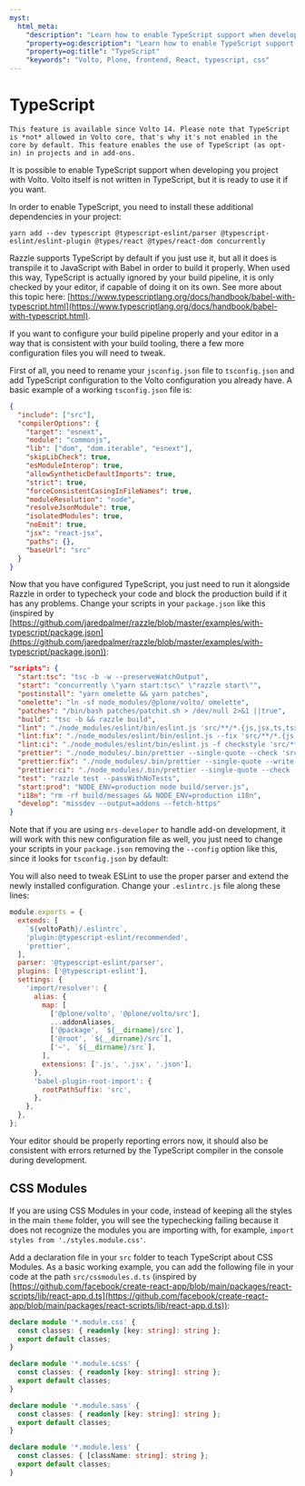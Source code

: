 ```yaml
---
myst:
  html_meta:
    "description": "Learn how to enable TypeScript support when developing you project with Volto."
    "property=og:description": "Learn how to enable TypeScript support when developing you project with Volto."
    "property=og:title": "TypeScript"
    "keywords": "Volto, Plone, frontend, React, typescript, css"
---
```


# TypeScript

```{note}
This feature is available since Volto 14. Please note that TypeScript is *not* allowed in Volto core, that's why it's not enabled in the core by default. This feature enables the use of TypeScript (as opt-in) in projects and in add-ons.
```

It is possible to enable TypeScript support when developing you project with Volto.
Volto itself is not written in TypeScript, but it is ready to use it if you want.

In order to enable TypeScript, you need to install these additional dependencies in your project:

```shell
yarn add --dev typescript @typescript-eslint/parser @typescript-eslint/eslint-plugin @types/react @types/react-dom concurrently
```

Razzle supports TypeScript by default if you just use it, but all it does is transpile it to JavaScript with Babel in order to build it properly.
When used this way, TypeScript is actually ignored by your build pipeline, it is only checked by your editor, if capable of doing it on its own.
See more about this topic here: [https://www.typescriptlang.org/docs/handbook/babel-with-typescript.html](https://www.typescriptlang.org/docs/handbook/babel-with-typescript.html).

If you want to configure your build pipeline properly and your editor in a way that is consistent with your build tooling, there a few more configuration files you will need to tweak.

First of all, you need to rename your ``jsconfig.json`` file to ``tsconfig.json`` and add TypeScript configuration to the Volto configuration you already have.
A basic example of a working ``tsconfig.json`` file is:

```json
{
  "include": ["src"],
  "compilerOptions": {
    "target": "esnext",
    "module": "commonjs",
    "lib": ["dom", "dom.iterable", "esnext"],
    "skipLibCheck": true,
    "esModuleInterop": true,
    "allowSyntheticDefaultImports": true,
    "strict": true,
    "forceConsistentCasingInFileNames": true,
    "moduleResolution": "node",
    "resolveJsonModule": true,
    "isolatedModules": true,
    "noEmit": true,
    "jsx": "react-jsx",
    "paths": {},
    "baseUrl": "src"
  }
}
```

Now that you have configured TypeScript, you just need to run it alongside Razzle in order to typecheck your code and block the production build if it has any problems.
Change your scripts in your ``package.json`` like this (inspired by [https://github.com/jaredpalmer/razzle/blob/master/examples/with-typescript/package.json](https://github.com/jaredpalmer/razzle/blob/master/examples/with-typescript/package.json)):

```json hl_lines="2 3 7 8 9 10 17"
"scripts": {
  "start:tsc": "tsc -b -w --preserveWatchOutput",
  "start": "concurrently \"yarn start:tsc\" \"razzle start\"",
  "postinstall": "yarn omelette && yarn patches",
  "omelette": "ln -sf node_modules/@plone/volto/ omelette",
  "patches": "/bin/bash patches/patchit.sh > /dev/null 2>&1 ||true",
  "build": "tsc -b && razzle build",
  "lint": "./node_modules/eslint/bin/eslint.js 'src/**/*.{js,jsx,ts,tsx}'",
  "lint:fix": "./node_modules/eslint/bin/eslint.js --fix 'src/**/*.{js,jsx,ts,tsx}'",
  "lint:ci": "./node_modules/eslint/bin/eslint.js -f checkstyle 'src/**/*.{js,jsx,ts,tsx}' > eslint.xml",
  "prettier": "./node_modules/.bin/prettier --single-quote --check 'src/**/*.{js,jsx,ts,tsx,json,css,scss,md}'",
  "prettier:fix": "./node_modules/.bin/prettier --single-quote --write 'src/**/*.{js,jsx,ts,tsx,json,css,scss,md}'",
  "prettier:ci": "./node_modules/.bin/prettier --single-quote --check 'src/**/*.{js,jsx,ts,tsx,json,css,scss,md}'",
  "test": "razzle test --passWithNoTests",
  "start:prod": "NODE_ENV=production node build/server.js",
  "i18n": "rm -rf build/messages && NODE_ENV=production i18n",
  "develop": "missdev --output=addons --fetch-https"
}
```

Note that if you are using ``mrs-developer`` to handle add-on development, it will work with this new configuration file as well, you just need to change your scripts in your ``package.json`` removing the ``--config`` option like this, since it looks for ``tsconfig.json`` by default:

You will also need to tweak ESLint to use the proper parser and extend the newly installed configuration.
Change your ``.eslintrc.js`` file along these lines:

```js hl_lines="2 3 4 5 6 7 8"
module.exports = {
  extends: [
    `${voltoPath}/.eslintrc`,
    'plugin:@typescript-eslint/recommended',
    'prettier',
  ],
  parser: '@typescript-eslint/parser',
  plugins: ['@typescript-eslint'],
  settings: {
    'import/resolver': {
      alias: {
        map: [
          ['@plone/volto', '@plone/volto/src'],
          ...addonAliases,
          ['@package', `${__dirname}/src`],
          ['@root', `${__dirname}/src`],
          ['~', `${__dirname}/src`],
        ],
        extensions: ['.js', '.jsx', '.json'],
      },
      'babel-plugin-root-import': {
        rootPathSuffix: 'src',
      },
    },
  },
};
```

Your editor should be properly reporting errors now, it should also be consistent with errors returned by the TypeScript compiler in the console during development.

## CSS Modules

If you are using CSS Modules in your code, instead of keeping all the styles in the main ``theme`` folder, you will see the typechecking failing because it does not recognize the modules you are importing with, for example, ``import styles from './styles.module.css'``.

Add a declaration file in your ``src`` folder to teach TypeScript about CSS Modules. As a basic working example, you can add the following file in your code at the path ``src/cssmodules.d.ts`` (inspired by [https://github.com/facebook/create-react-app/blob/main/packages/react-scripts/lib/react-app.d.ts](https://github.com/facebook/create-react-app/blob/main/packages/react-scripts/lib/react-app.d.ts)):

```ts
declare module '*.module.css' {
  const classes: { readonly [key: string]: string };
  export default classes;
}

declare module '*.module.scss' {
  const classes: { readonly [key: string]: string };
  export default classes;
}

declare module '*.module.sass' {
  const classes: { readonly [key: string]: string };
  export default classes;
}

declare module '*.module.less' {
  const classes: { [className: string]: string };
  export default classes;
}
```
